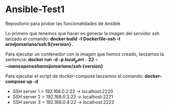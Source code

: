 # Ansible-Test1

Repositorio para probar las funcionalidades de Ansible

Lo primero que tenemos que hacer es generar la imagen del servidor ssh lanzado el comando:
<b>docker build -f Dockerfile-ssh -t armijomariano/ssh:${version} .</b>

Para ejecutar un contenedor con la imagen que hemos creado, lanzamos la sentencia:
<b>docker run -d -p ${local_port}:22 --name openssh armijomariano/ssh:${version}</b>

Para ejecutar el script de docker-compose lanzamos el comando:
<b>docker-compose up -d</b>
- SSH server 1 = 192.168.0.2:22 -> localhost:2220
- SSH server 2 = 192.168.0.3:22 -> localhost:2221
- SSH server 3 = 192.168.0.4:22 -> localhost:2222
